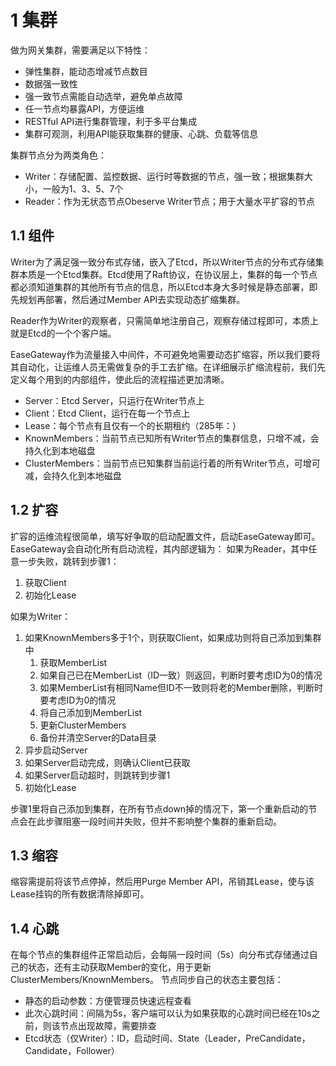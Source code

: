 # 1 集群

做为网关集群，需要满足以下特性：

- 弹性集群，能动态增减节点数目
- 数据强一致性
- 强一致节点需能自动选举，避免单点故障
- 任一节点均暴露API，方便运维
- RESTful API进行集群管理，利于多平台集成
- 集群可观测，利用API能获取集群的健康、心跳、负载等信息

集群节点分为两类角色：

- Writer：存储配置、监控数据、运行时等数据的节点，强一致；根据集群大小，一般为1、3、5、7个
- Reader：作为无状态节点Obeserve Writer节点；用于大量水平扩容的节点

## 1.1 组件

Writer为了满足强一致分布式存储，嵌入了Etcd，所以Writer节点的分布式存储集群本质是一个Etcd集群。Etcd使用了Raft协议，在协议层上，集群的每一个节点都必须知道集群的其他所有节点的信息，所以Etcd本身大多时候是静态部署，即先规划再部署，然后通过Member API去实现动态扩缩集群。

Reader作为Writer的观察者，只需简单地注册自己，观察存储过程即可，本质上就是Etcd的一个个客户端。

EaseGateway作为流量接入中间件，不可避免地需要动态扩缩容，所以我们要将其自动化，让运维人员无需做复杂的手工去扩缩。在详细展示扩缩流程前，我们先定义每个用到的内部组件，使此后的流程描述更加清晰。

- Server：Etcd Server，只运行在Writer节点上
- Client：Etcd Client，运行在每一个节点上
- Lease：每个节点有且仅有一个的长期租约（285年：）
- KnownMembers：当前节点已知所有Writer节点的集群信息，只增不减，会持久化到本地磁盘
- ClusterMembers：当前节点已知集群当前运行着的所有Writer节点，可增可减，会持久化到本地磁盘

## 1.2 扩容

扩容的运维流程很简单，填写好争取的启动配置文件，启动EaseGateway即可。EaseGateway会自动化所有启动流程，其内部逻辑为：
如果为Reader，其中任意一步失败，跳转到步骤1：

1. 获取Client
2. 初始化Lease

如果为Writer：

1. 如果KnownMembers多于1个，则获取Client，如果成功则将自己添加到集群中
   1. 获取MemberList
   2. 如果自己已在MemberList（ID一致）则返回，判断时要考虑ID为0的情况
   3. 如果MemberList有相同Name但ID不一致则将老的Member删除，判断时要考虑ID为0的情况
   4. 将自己添加到MemberList
   5. 更新ClusterMembers
   6. 备份并清空Server的Data目录
2. 异步启动Server
3. 如果Server启动完成，则确认Client已获取
4. 如果Server启动超时，则跳转到步骤1
5. 初始化Lease

步骤1里将自己添加到集群，在所有节点down掉的情况下，第一个重新启动的节点会在此步骤阻塞一段时间并失败，但并不影响整个集群的重新启动。

## 1.3 缩容

缩容需提前将该节点停掉，然后用Purge Member API，吊销其Lease，使与该Lease挂钩的所有数据清除掉即可。

## 1.4 心跳

在每个节点的集群组件正常启动后，会每隔一段时间（5s）向分布式存储通过自己的状态，还有主动获取Member的变化，用于更新ClusterMembers/KnownMembers。
节点同步自己的状态主要包括：

- 静态的启动参数：方便管理员快速远程查看
- 此次心跳时间：间隔为5s，客户端可以认为如果获取的心跳时间已经在10s之前，则该节点出现故障，需要排查
- Etcd状态（仅Writer）：ID，启动时间、State（Leader，PreCandidate，Candidate，Follower）
